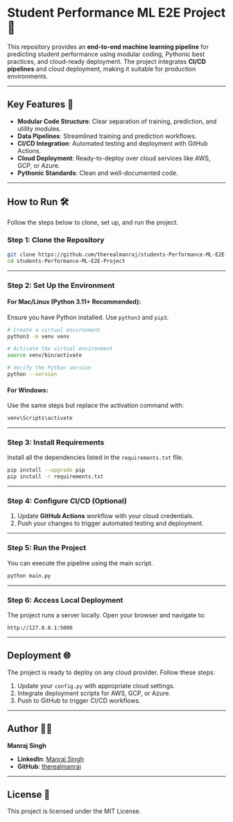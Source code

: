 # Student Performance ML E2E Project 🚀

This repository provides an **end-to-end machine learning pipeline** for predicting student performance using modular coding, Pythonic best practices, and cloud-ready deployment. The project integrates **CI/CD pipelines** and cloud deployment, making it suitable for production environments.

---

## Key Features 🌟

- **Modular Code Structure**: Clear separation of training, prediction, and utility modules.
- **Data Pipelines**: Streamlined training and prediction workflows.
- **CI/CD Integration**: Automated testing and deployment with GitHub Actions.
- **Cloud Deployment**: Ready-to-deploy over cloud services like AWS, GCP, or Azure.
- **Pythonic Standards**: Clean and well-documented code.

---

## How to Run 🛠️

Follow the steps below to clone, set up, and run the project.

### **Step 1: Clone the Repository**

```bash
git clone https://github.com/therealmanraj/students-Performance-ML-E2E-Project.git
cd students-Performance-ML-E2E-Project
```

---

### **Step 2: Set Up the Environment**

#### For Mac/Linux (Python 3.11+ Recommended):

Ensure you have Python installed. Use `python3` and `pip3`.

```bash
# Create a virtual environment
python3 -m venv venv

# Activate the virtual environment
source venv/bin/activate

# Verify the Python version
python --version
```

#### For Windows:

Use the same steps but replace the activation command with:

```bash
venv\Scripts\activate
```

---

### **Step 3: Install Requirements**

Install all the dependencies listed in the `requirements.txt` file.

```bash
pip install --upgrade pip
pip install -r requirements.txt
```

---

### **Step 4: Configure CI/CD (Optional)**

1. Update **GitHub Actions** workflow with your cloud credentials.
2. Push your changes to trigger automated testing and deployment.

---

### **Step 5: Run the Project**

You can execute the pipeline using the main script.

```bash
python main.py
```

---

### **Step 6: Access Local Deployment**

The project runs a server locally. Open your browser and navigate to:

```
http://127.0.0.1:5000
```

---

## Deployment 🌐

The project is ready to deploy on any cloud provider. Follow these steps:

1. Update your `config.py` with appropriate cloud settings.
2. Integrate deployment scripts for AWS, GCP, or Azure.
3. Push to GitHub to trigger CI/CD workflows.

---

## Author 👨‍💻

**Manraj Singh**

- **LinkedIn**: [Manraj Singh](https://www.linkedin.com/in/therealmanraj/)
- **GitHub**: [therealmanraj](https://github.com/therealmanraj)

---

## License 📄

This project is licensed under the MIT License.
